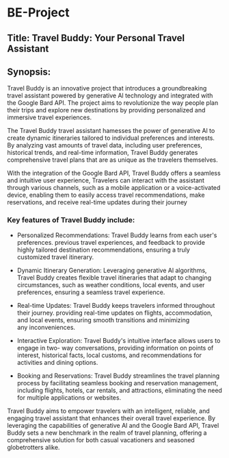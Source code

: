 # BE-Project
## Title: Travel Buddy: Your Personal Travel Assistant
## Synopsis:
Travel Buddy is an innovative project that introduces a groundbreaking travel assistant powered by generative Al technology and integrated with the Google Bard API. The project aims to revolutionize the way people plan their trips and explore new destinations by providing personalized and immersive travel experiences.

The Travel Buddy travel assistant hamesses the power of generative Al to create dynamic itineraries tailored to individual preferences and interests. By analyzing vast amounts of travel data, including user preferences, historical trends, and real-time information, Travel Buddy generates comprehensive travel plans that are as unique as the travelers themselves.

With the integration of the Google Bard API, Travel Buddy offers a seamless and intuitive user experience, Travelers can interact with the assistant through various channels, such as a mobile application or a voice-activated device, enabling them to easily access travel recommendations, make reservations, and receive real-time updates during their journey

### Key features of Travel Buddy include:
* Personalized Recommendations: Travel Buddy learns from each user's preferences. previous travel experiences, and feedback to provide highly tailored destination recommendations, ensuring a truly customized travel itinerary.

* Dynamic Itinerary Generation: Leveraging generative Al algorithms, Travel Buddy creates flexible travel itineraries that adapt to changing circumstances, such as weather conditions, local events, and user preferences, ensuring a seamless travel experience.

* Real-time Updates: Travel Buddy keeps travelers informed throughout their journey. providing real-time updates on flights, accommodation, and local events, ensuring smooth transitions and minimizing any inconveniences.

* Interactive Exploration: Travel Buddy's intuitive interface allows users to engage in two- way conversations, providing information on points of interest, historical facts, local customs, and recommendations for activities and dining options.

* Booking and Reservations: Travel Buddy streamlines the travel planning process by facilitating seamless booking and reservation management, including flights, hotels, car rentals, and attractions, eliminating the need for multiple applications or websites.

Travel Buddy aims to empower travelers with an intelligent, reliable, and engaging travel assistant that enhances their overall travel experience. By leveraging the capabilities of generative Al and the Google Bard API, Travel Buddy sets a new benchmark in the realm of travel planning, offering a comprehensive solution for both casual vacationers and seasoned globetrotters alike.

